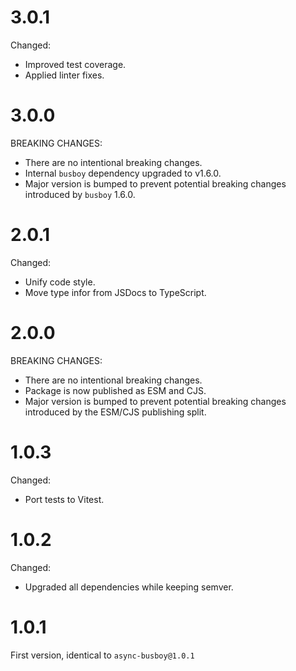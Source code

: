 # 3.0.1

Changed:

- Improved test coverage.
- Applied linter fixes.

# 3.0.0

BREAKING CHANGES:

- There are no intentional breaking changes.
- Internal `busboy` dependency upgraded to v1.6.0.
- Major version is bumped to prevent potential breaking changes introduced by `busboy` 1.6.0.

# 2.0.1

Changed:

- Unify code style.
- Move type infor from JSDocs to TypeScript.

# 2.0.0

BREAKING CHANGES:

- There are no intentional breaking changes.
- Package is now published as ESM and CJS.
- Major version is bumped to prevent potential breaking changes introduced by the ESM/CJS publishing split.

# 1.0.3

Changed:

- Port tests to Vitest.

# 1.0.2

Changed:

- Upgraded all dependencies while keeping semver.

# 1.0.1

First version, identical to `async-busboy@1.0.1`
